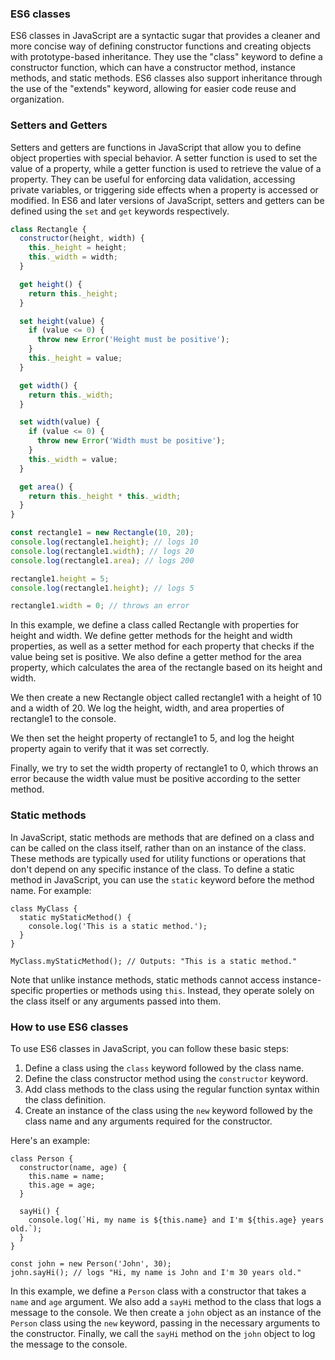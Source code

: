 ### ES6 classes
ES6 classes in JavaScript are a syntactic sugar that provides a cleaner and more concise way of defining constructor functions and creating objects with prototype-based inheritance. They use the "class" keyword to define a constructor function, which can have a constructor method, instance methods, and static methods. ES6 classes also support inheritance through the use of the "extends" keyword, allowing for easier code reuse and organization.

### Setters and Getters
Setters and getters are functions in JavaScript that allow you to define object properties with special behavior. A setter function is used to set the value of a property, while a getter function is used to retrieve the value of a property. They can be useful for enforcing data validation, accessing private variables, or triggering side effects when a property is accessed or modified. In ES6 and later versions of JavaScript, setters and getters can be defined using the `set` and `get` keywords respectively.

```javascript
class Rectangle {
  constructor(height, width) {
    this._height = height;
    this._width = width;
  }

  get height() {
    return this._height;
  }

  set height(value) {
    if (value <= 0) {
      throw new Error('Height must be positive');
    }
    this._height = value;
  }

  get width() {
    return this._width;
  }

  set width(value) {
    if (value <= 0) {
      throw new Error('Width must be positive');
    }
    this._width = value;
  }

  get area() {
    return this._height * this._width;
  }
}

const rectangle1 = new Rectangle(10, 20);
console.log(rectangle1.height); // logs 10
console.log(rectangle1.width); // logs 20
console.log(rectangle1.area); // logs 200

rectangle1.height = 5;
console.log(rectangle1.height); // logs 5

rectangle1.width = 0; // throws an error
```

In this example, we define a class called Rectangle with properties for height and width. We define getter methods for the height and width properties, as well as a setter method for each property that checks if the value being set is positive. We also define a getter method for the area property, which calculates the area of the rectangle based on its height and width.

We then create a new Rectangle object called rectangle1 with a height of 10 and a width of 20. We log the height, width, and area properties of rectangle1 to the console.

We then set the height property of rectangle1 to 5, and log the height property again to verify that it was set correctly.

Finally, we try to set the width property of rectangle1 to 0, which throws an error because the width value must be positive according to the setter method.

### Static methods
In JavaScript, static methods are methods that are defined on a class and can be called on the class itself, rather than on an instance of the class. These methods are typically used for utility functions or operations that don't depend on any specific instance of the class. To define a static method in JavaScript, you can use the `static` keyword before the method name. For example:

```
class MyClass {
  static myStaticMethod() {
    console.log('This is a static method.');
  }
}

MyClass.myStaticMethod(); // Outputs: "This is a static method."
```

Note that unlike instance methods, static methods cannot access instance-specific properties or methods using `this`. Instead, they operate solely on the class itself or any arguments passed into them.


### How to use ES6 classes
To use ES6 classes in JavaScript, you can follow these basic steps:

1. Define a class using the `class` keyword followed by the class name.
2. Define the class constructor method using the `constructor` keyword.
3. Add class methods to the class using the regular function syntax within the class definition.
4. Create an instance of the class using the `new` keyword followed by the class name and any arguments required for the constructor.

Here's an example:

```
class Person {
  constructor(name, age) {
    this.name = name;
    this.age = age;
  }
  
  sayHi() {
    console.log(`Hi, my name is ${this.name} and I'm ${this.age} years old.`);
  }
}

const john = new Person('John', 30);
john.sayHi(); // logs "Hi, my name is John and I'm 30 years old."
```

In this example, we define a `Person` class with a constructor that takes a `name` and `age` argument. We also add a `sayHi` method to the class that logs a message to the console. We then create a `john` object as an instance of the `Person` class using the `new` keyword, passing in the necessary arguments to the constructor. Finally, we call the `sayHi` method on the `john` object to log the message to the console.
